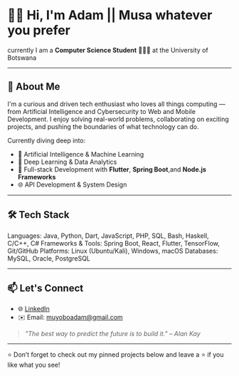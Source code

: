# 👋🏾 Hi, I'm **Adam** || **Musa** whatever you prefer
 
currently I am a **Computer Science Student** 👨🏾‍🎓 at the University of Botswana

---

## 🚀 About Me

I'm a curious and driven tech enthusiast who loves all things computing — from Artificial Intelligence and Cybersecurity to Web and Mobile Development. I enjoy solving real-world problems, collaborating on exciting projects, and pushing the boundaries of what technology can do.

Currently diving deep into:
- 🤖 Artificial Intelligence & Machine Learning
- 🧠 Deep Learning & Data Analytics
- 📱 Full-stack Development with **Flutter**, **Spring Boot**,and **Node.js Frameworks**
- 🌐 API Development & System Design

---

## 🛠️ Tech Stack

Languages: Java, Python, Dart, JavaScript, PHP, SQL, Bash, Haskell, C/C++, C#
Frameworks & Tools: Spring Boot, React, Flutter, TensorFlow, Git/GitHub
Platforms: Linux (Ubuntu/Kali), Windows, macOS
Databases: MySQL, Oracle, PostgreSQL

---

## 📫 Let's Connect

- 🌐 [LinkedIn](https://www.linkedin.com/in/adam-musakabantu-muyobo)
- ✉️ Email: [muyoboadam@gmail.com](mailto:muyoboadam@gmail.com)

> *"The best way to predict the future is to build it." – Alan Kay*

---

⭐️ Don’t forget to check out my pinned projects below and leave a ⭐ if you like what you see!
